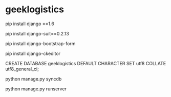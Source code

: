 # geeklogistics

pip install django ==1.6

pip install django-suit==0.2.13

pip install django-bootstrap-form 

pip install django-ckeditor 

CREATE DATABASE geeklogistics DEFAULT CHARACTER SET utf8 COLLATE utf8_general_ci;

python manage.py syncdb

python manage.py runserver


